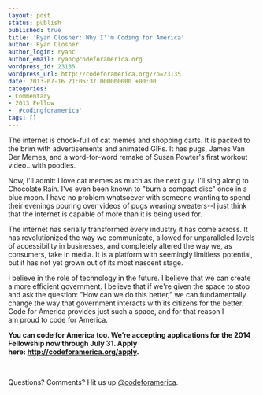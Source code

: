```yaml
---
layout: post
status: publish
published: true
title: 'Ryan Closner: Why I''m Coding for America'
author: Ryan Closner
author_login: ryanc
author_email: ryanc@codeforamerica.org
wordpress_id: 23135
wordpress_url: http://codeforamerica.org/?p=23135
date: 2013-07-16 21:05:37.000000000 +00:00
categories:
- Commentary
- 2013 Fellow
- '#codingforamerica'
tags: []
---
```

<p dir="ltr">The internet is chock-full of cat memes and shopping carts. It is packed to the brim with advertisements and animated GIFs. It has pugs, James Van Der Memes, and a word-for-word remake of Susan Powter's first workout video...with poodles.</p>
Now, I'll admit: I love cat memes as much as the next guy. I'll sing along to Chocolate Rain. I've even been known to "burn a compact disc" once in a blue moon. I have no problem whatsoever with someone wanting to spend their evenings pouring over videos of pugs wearing sweaters--I just think that the internet is capable of more than it is being used for.

The internet has serially transformed every industry it has come across. It has revolutionized the way we communicate, allowed for unparalleled levels of accessibility in businesses, and completely altered the way we, as consumers, take in media. It is a platform with seemingly limitless potential, but it has not yet grown out of its most nascent stage.
<p dir="ltr">I believe in the role of technology in the future. I believe that we can create a more efficient government. I believe that if we're given the space to stop and ask the question: "How can we do this better," we can fundamentally change the way that government interacts with its citizens for the better. Code for America provides just such a space, and for that reason I am proud to code for America.</p>
<strong>You can code for America too. We’re accepting applications for the 2014 Fellowship now through July 31. Apply here: <a href="http://codeforamerica.org/apply" target="_blank">http://codeforamerica.org/apply</a>.</strong>

&nbsp;

Questions? Comments? Hit us up <a href="http://twitter.com/codeforamerica" target="_blank">@codeforamerica</a>.

